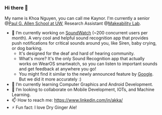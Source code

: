 ### Hi there 👋
My name is Khoa Nguyen, you can call me Kaynor. I'm currently a senior @[Paul G. Allen School at UW](https://www.cs.washington.edu/), Research Assistant @[Makeability Lab](https://makeabilitylab.cs.washington.edu/).
- 🔭 I’m currently working on [SoundWatch](https://github.com/makeabilitylab/SoundWatch) (~200 concurrent users per month). A very cool and helpful sound recognition app that provides push notifications for critical sounds around you, like Siren, baby crying, or dog barking. 
  - It's designed for the deaf and hard of hearing community. 
  - What's more? It's the only Sound Recognition app that actually works on WearOS smartwatch, so you can listen to important sounds and get feedback at anywhere you go!
  - You might find it similar to the newly announced feature by [Google](https://blog.google/products/android/new-sound-notifications-on-android/). But we did it more accurately :)
- 🌱 I’m currently learning Computer Graphics and Android Development.
- 👯 I’m looking to collaborate on Mobile Development, IOTs, and Machine Learning.
- 📫 How to reach me: https://www.linkedin.com/in/akka/
- ⚡ Fun fact: I love Dry Ginger Ale!
<!--
**akkaneror/akkaneror** is a ✨ _special_ ✨ repository because its `README.md` (this file) appears on your GitHub profile.


- 💬 Ask me about ...

- 😄 Pronouns: ...

-->
